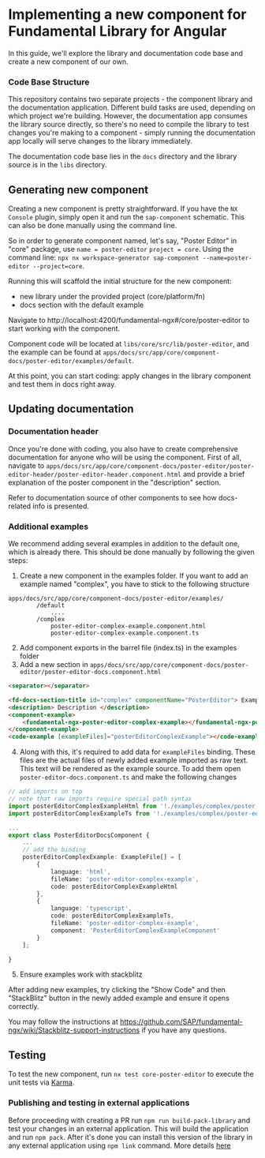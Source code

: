 # Implementing a new component for Fundamental Library for Angular

In this guide, we'll explore the library and documentation code base and create a new component of our own.

### Code Base Structure

This repository contains two separate projects - the component library and the documentation application. Different build tasks are used, depending on which project we're building. However, the documentation app consumes the library source directly, so there's no need to compile the library to test changes you're making to a component - simply running the documentation app locally will serve changes to the library immediately.

The documentation code base lies in the `docs` directory and the library source is in the `libs` directory.

## Generating new component

Creating a new component is pretty straightforward. If you have the `NX Console` plugin, simply open it and run the `sap-component` schematic. This can also be done manually using the command line.

So in order to generate component named, let's say, "Poster Editor" in "core" package, use `name = poster-editor` `project = core`.
Using the command line: `npx nx workspace-generator sap-component --name=poster-editor --project=core`.

Running this will scaffold the initial structure for the new component:

-   new library under the provided project (core/platform/fn)
-   docs section with the default example

Navigate to http://localhost:4200/fundamental-ngx#/core/poster-editor to start working with the component.

Component code will be located at `libs/core/src/lib/poster-editor`, and the example can be found at `apps/docs/src/app/core/component-docs/poster-editor/examples/default`.

At this point, you can start coding: apply changes in the library component and test them in docs right away.

## Updating documentation

### Documentation header

Once you're done with coding, you also have to create comprehensive documentation for anyone who will be using the component.
First of all, navigate to `apps/docs/src/app/core/component-docs/poster-editor/poster-editor-header/poster-editor-header.component.html` and provide a brief explanation of the poster component in the "description" section.

Refer to documentation source of other components to see how docs-related info is presented.

### Additional examples

We recommend adding several examples in addition to the default one, which is already there.
This should be done manually by following the given steps:

1. Create a new component in the examples folder. If you want to add an example named "complex", you have to stick to the following structure

```
apps/docs/src/app/core/component-docs/poster-editor/examples/
        /default
            ....
        /complex
            poster-editor-complex-example.component.html
            poster-editor-complex-example.component.ts
```

2. Add component exports in the barrel file (index.ts) in the examples folder
3. Add a new section in `apps/docs/src/app/core/component-docs/poster-editor/poster-editor-docs.component.html`

```html
<separator></separator>

<fd-docs-section-title id="complex" componentName="PosterEditor"> Example name </fd-docs-section-title>
<description> Description </description>
<component-example>
    <fundamental-ngx-poster-editor-complex-example></fundamental-ngx-poster-editor-complex-example>
</component-example>
<code-example [exampleFiles]="posterEditorComplexExample"></code-example>
```

4. Along with this, it's required to add data for `exampleFiles` binding.
   These files are the actual files of newly added example imported as raw text. This text will be rendered as the example source.
   To add them open `poster-editor-docs.component.ts` and make the following changes

```typescript
// add imports on top
// note that raw imports require special path syntax
import posterEditorComplexExampleHtml from '!./examples/complex/poster-editor-complex-example.component.html?raw';
import posterEditorComplexExampleTs from '!./examples/complex/poster-editor-complex-example.component.ts?raw';

...
export class PosterEditorDocsComponent {
    ...
    // add the binding
    posterEditorComplexExample: ExampleFile[] = [
        {
            language: 'html',
            fileName: 'poster-editor-complex-example',
            code: posterEditorComplexExampleHtml
        },
        {
            language: 'typescript',
            code: posterEditorComplexExampleTs,
            fileName: 'poster-editor-complex-example',
            component: 'PosterEditorComplexExampleComponent'
        }
    ];

}
```

5. Ensure examples work with stackblitz

After adding new examples, try clicking the "Show Code" and then "StackBlitz" button in the newly added example and ensure it opens correctly.

You may follow the instructions at https://github.com/SAP/fundamental-ngx/wiki/Stackblitz-support-instructions if you have any questions.

## Testing

To test the new component, run `nx test core-poster-editor` to execute the unit tests via [Karma](https://karma-runner.github.io).

### Publishing and testing in external applications

Before proceeding with creating a PR run `npm run build-pack-library` and test your changes in an external application. This will build the application and run `npm pack`. After it's done you can install this version of the library in any external application using `npm link` command. More details [here](https://docs.npmjs.com/cli/v8/commands/npm-link)
